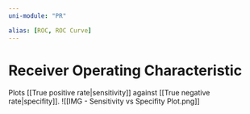 ```yaml
---
uni-module: "PR"

alias: [ROC, ROC Curve]
---
```


# Receiver Operating Characteristic

Plots [[True positive rate|sensitivity]] against [[True negative rate|specifity]].
![[IMG - Sensitivity vs Specifity Plot.png]]
